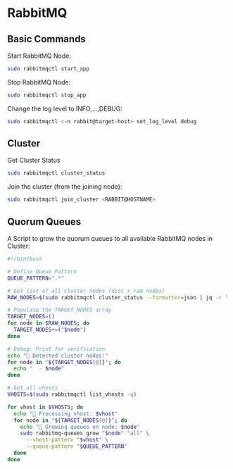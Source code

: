 # RabbitMQ

## Basic Commands
Start RabbitMQ Node:
```bash
sudo rabbitmqctl start_app
```
Stop RabbitMQ Node:
```bash
sudo rabbitmqctl stop_app
```
Change the log level to INFO,...,DEBUG:
```bash
sudo rabbitmqctl <-n rabbit@target-host> set_log_level debug
```
## Cluster 
Get Cluster Status
```bash
sudo rabbitmqctl cluster_status
```
Join the cluster (from the joining node):
```bash
sudo rabbitmqctl join_cluster <RABBIT@HOSTNAME>
```
## Quorum Queues

A Script to grow the quorum queues to all available RabbitMQ nodes in Cluster:
```bash
#!/bin/bash

# Define Queue Pattern
QUEUE_PATTERN=".*"

# Get list of all cluster nodes (disc + ram nodes)
RAW_NODES=$(sudo rabbitmqctl cluster_status --formatter=json | jq -r '.disk_nodes[]?, .ram_nodes[]?')

# Populate the TARGET_NODES array
TARGET_NODES=()
for node in $RAW_NODES; do
  TARGET_NODES+=("$node")
done

# Debug: Print for verification
echo "🐇 Detected cluster nodes:"
for node in "${TARGET_NODES[@]}"; do
  echo "  - $node"
done

# Get all vhosts
VHOSTS=$(sudo rabbitmqctl list_vhosts -q)

for vhost in $VHOSTS; do
  echo "📁 Processing vhost: $vhost"
  for node in "${TARGET_NODES[@]}"; do
    echo "🔁 Growing queues on node: $node"
    sudo rabbitmq-queues grow "$node" "all" \
      --vhost-pattern "$vhost" \
      --queue-pattern "$QUEUE_PATTERN"
  done
done
```
